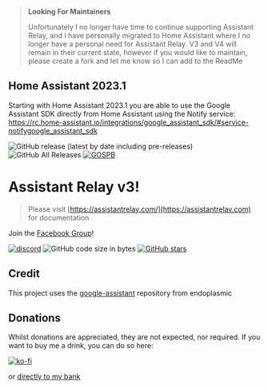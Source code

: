 > **Looking For Maintainers**
> 
> Unfortunately I no longer have time to continue supporting Assistant Relay, and I have personally migrated to Home Assistant where I no longer have a personal need for Assistant Relay.  V3 and V4 will remain in their current state, however if you would like to maintain, please create a fork and let me know so I can add to the ReadMe

## Home Assistant 2023.1 ##

Starting with Home Assistant 2023.1 you are able to use the Google Assistant SDK directly from Home Assistant using the Notify service: https://rc.home-assistant.io/integrations/google_assistant_sdk/#service-notifygoogle_assistant_sdk



![GitHub release (latest by date including pre-releases)](https://img.shields.io/github/v/release/greghesp/assistant-relay?include_prereleases&style=flat-square) ![GitHub All Releases](https://img.shields.io/github/downloads/greghesp/assistant-relay/total?style=flat-square) [![GOSPB](https://img.shields.io/badge/Awarded-Google%20Open%20Source%20Peer%20Bonus-blue?style=flat-square)](https://opensource.googleblog.com/2020/04/announcing-2020-first-quarter-google.html?fbclid=IwAR0DJtks904nSRlPLrIFbuAkRHwvuXYbbZ6N0UPpn1Qkb2G0PyT70XU4N3U)

# Assistant Relay v3! 

> Please visit [https://assistantrelay.com/](https://assistantrelay.com) for documentation

Join the [Facebook Group](https://www.facebook.com/groups/621761788536765)!


[![discord](https://img.shields.io/discord/671664792896798720?style=flat-square)](https://discord.gg/Jz8AM9k)  ![GitHub code size in bytes](https://img.shields.io/github/languages/code-size/greghesp/assistant-relay?style=flat-square)
[![GitHub stars](https://img.shields.io/github/stars/greghesp/assistant-relay?style=flat-square)](https://github.com/greghesp/assistant-relay/stargazers)

## Credit
This project uses the [google-assistant](https://github.com/endoplasmic/google-assistant) repository from endoplasmic



## Donations
Whilst donations are appreciated, they are not expected, nor required.  If you want to buy me a drink, you can do so here:

[![ko-fi](https://www.ko-fi.com/img/githubbutton_sm.svg)](https://ko-fi.com/O5O41SUX6)

or [directly to my bank](https://monzo.me/greghesp)



